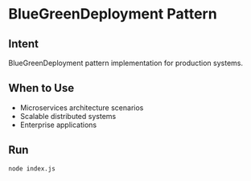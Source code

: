 # BlueGreenDeployment Pattern

## Intent
BlueGreenDeployment pattern implementation for production systems.

## When to Use
- Microservices architecture scenarios
- Scalable distributed systems
- Enterprise applications

## Run
```bash
node index.js
```
